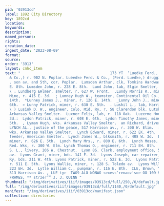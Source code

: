 ```yaml
---
pid: '03913cd'
label: 1892 City Directory
key: 1892cd
location: 
keywords: 
description: 
named_persons: 
rights: 
creation_date: 
ingest_date: '2023-08-09'
format: 
source: 
order: '3913'
layout: cmhc_item
text: "                                         173 YT  ‘Luedke Ferd., (Ferd. Luedke
  & Co.,) r. 902 N. Poplar. Luéedke Ferd. & Co., (Ferd. Luedke,) druggists, 502 Harri-
  . son av, and 5th, cor. Poplar.  Lumsden Arthur, clk, Tomkins Hardware Co., r. 228
  E. 8th. Lumsden John, r. 228 E. 8th.  Lund John, lab, Elgin Smelter, r. at Smelter.
  \ ; Lundberg EHlmer, smelter, r. 627 W. Front.  .Lundy Morris R., miner, Pocahontas
  Mine, r. 415 E. 3d.  ; Lunney Hugh W., teamster, Continental Oil Co., r. 126 E.
  14th.  *Lunney James J., miner, r. 126 E. 14th.  _Lunny John J., miner, r. 700 E.
  6th.  » Lunny Patrick, miner, r. 630 E. 5th.  . Lushil L., lab, Harrison Red. Wks.
  \ ) Lusink D. W., engineer, Colo. Mid. Ry, r. 58 Clarendon blk. Lutske John, wks.
  Arkansas Valley Smelter.  Luxner Felix, lab, r. 118 Oak.  Luzerne House, 139 E.
  3d.:  Lydon Patrick, miner, r. 608 E. 6th.  Lydon Timothy James, miner, r. 604 E.
  5th.  , Lyman Hugh, wks. Arkansas Valley Smelter.  an Richard, driver, Gaw’s Brewery.
  LYNCH AL., justice of the peace, 517 Harrison av., r. 300 W. Elim.  :. Lynch Cornelius,
  wks. Arkansas Valley Smelter.  Lynch Edward, miner, r. 622 EK. 4th.  Lynch James,
  feeder, American Smelter.  Lynch James W., blksmith, r. 408 W. 3d.  Lynch John,
  miner, r. 626 E. 5th.  Lynch Mary Mrs., r. 800 E. 6th.  Lynch Moses, fireman, Harrison
  Red. Wks, r. 300 W. Elm. Lynch Thomas O., engineer, r. 711 EH. 8th.  Lyon Fred.
  S. L., livery, 206 W. Chestnut.  Lyon 8S. Clark, employment office, 506 Harrison
  av.  Lyons Grant, miner, bds. 141 E. 3d.  Lyons Joseph, car repairer, Colo. Mid.
  Ry, bds. 211 W. 4th. Lyons Patrick, miner, r. 522 E. 3d.  Lyons Patrick W.; miner,
  r. 511 E. 5th.  Lyons Wallie, miner, r. 128 S. Toledo av.  Lyons William, clk, r.
  223 EH. 3d.  Lytle William C., pumpman, r. 116 E. 8th.  ILE, Brown, “™ ‘keds toorder.
  313 Harrison Av. , LUE tyr  TWO9 ALO NONWO sexess‘renaoz'soe OO 109 SVIIAQVS1)  PICTURE
  FRAMES, ** strzer”” J. J. QUINN "
thumbnail: "/img/derivatives/iiif/images/03913cd/full/250,/0/default.jpg"
full: "/img/derivatives/iiif/images/03913cd/full/1140,/0/default.jpg"
manifest: "/img/derivatives/iiif/03913cd/manifest.json"
collection: directories
---
```

